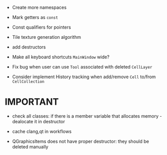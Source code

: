 - Create more namespaces
- Mark getters as `const`
- Const qualifiers for pointers
- Tile texture generation algorithm
- add destructors

- Make all keyboard shortcuts `MainWindow` wide?
- Fix bug when user can use `Tool` associated with deleted `CellLayer`
- Consider implement History tracking when add/remove `Cell` to/from `CellCollection`

# IMPORTANT

- check all classes: if there is a member variable that allocates memory - dealocate it in destructor
- cache clang,qt in workflows

- QGraphicsItems does not have proper destructor: they should be deleted manually
